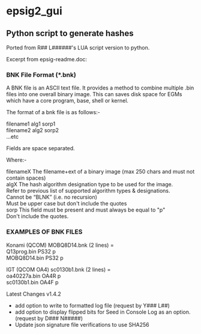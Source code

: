 # epsig2_gui

## Python script to generate hashes

Ported from R## L######'s LUA script version to python.  

Excerpt from epsig-readme.doc:  

### BNK File Format (*.bnk)

A BNK file is an ASCII text file.  It provides a method to combine multiple .bin files into one overall binary image.  This can saves disk space for EGMs which have a core program, base, shell or kernel.

The format of a bnk file is as follows:-

filename1 alg1 sorp1  
filename2 alg2 sorp2  
...etc  

Fields are space separated.

Where:-

filenameX	The filename+ext of a binary image (max 250 chars and must not contain spaces)  
algX		The hash algorithm designation type to be used for the image.  
			Refer to previous list of supported algorithm types & designations.  
			Cannot be “BLNK” (i.e. no recursion)  
			Must be upper case but don't include the quotes  
sorp		This field must be present and must always be equal to "p"  
			Don't include the quotes.  

### EXAMPLES OF BNK FILES

Konami (QCOM) MOBQ8D14.bnk (2 lines) =  
Q13prog.bin PS32 p  
MOBQ8D14.bin PS32 p  

IGT (QCOM OA4) sc0130b1.bnk (2 lines) =  
oa40227a.bin OA4R p  
sc0130b1.bin OA4F p  

Latest Changes v1.4.2  
- add option to write to formatted log file (request by Y### L##)  
- add option to display flipped bits for Seed in Console Log as an option. (request by D### N#####)  
- Update json signature file verifications to use SHA256
